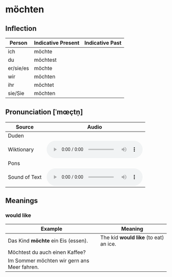 # möchten

## Inflection

| Person    | Indicative Present                      | Indicative Past |
| --------- | --------------------------------------- | --------------- |
| ich       | möcht<span class="ich-suffix">e</span>  |                 |
| du        | möcht<span class="du-suffix">est</span> |                 |
| er/sie/es | möcht<span class="ich-suffix">e</span>  |                 |
| wir       | möcht<span class="wir-suffix">en</span> |                 |
| ihr       | möcht<span class="ihr-suffix">et</span> |                 |
| sie/Sie   | möcht<span class="wir-suffix">en</span> |                 |

## Pronunciation [ˈmœçtn̩]

| Source        | Audio                                                                                                                                            |
| ------------- | ------------------------------------------------------------------------------------------------------------------------------------------------ |
| Duden         |                                                                                                                                                  |
| Wiktionary    | <audio controls><source src="https://upload.wikimedia.org/wikipedia/commons/1/12/LL-Q188_%28deu%29-Sebastian_Wallroth-m%C3%B6chten.wav"></audio> |
| Pons          |                                                                                                                                                  |
| Sound of Text | <audio controls><source src="https://soundoftext.nyc3.digitaloceanspaces.com/fd1b3fa0-15b7-11e8-9416-5382295fa6ae.mp3"></audio>                  |

## Meanings

### would like

| Example                                     | Meaning                                 |
| ------------------------------------------- | --------------------------------------- |
| Das Kind **möchte** ein Eis (essen).        | The kid **would like** (to eat) an ice. |
| Möchtest du auch einen Kaffee?              |                                         |
| Im Sommer möchten wir gern ans Meer fahren. |                                         |

<link rel="stylesheet" href="../../styles.css">
